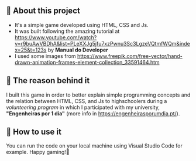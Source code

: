 ## 📌 About this project
* It's a simple game developed using HTML, CSS and Js.
* It was built following the amazing tutorial at https://www.youtube.com/watch?v=r9buAwVBDhA&list=PLeXXJg5jfu7xzPwnu3Sc3LgzeVQtmfWQm&index=25&t=123s by **Manual do Developer**
* I used some images from https://www.freepik.com/free-vector/hand-drawn-animation-frames-element-collection_33591464.htm

## 📌 The reason behind it
I built this game in order to better explain simple programming concepts and the relation between HTML, CSS, and Js to highschoolers during a *volunteering program* in which I participated with my university, **"Engenheiras por 1 dia"** (more info in https://engenheirasporumdia.pt/).

## 📌 How to use it
You can run the code on your local machine using Visual Studio Code for example. Happy gaming!👋
